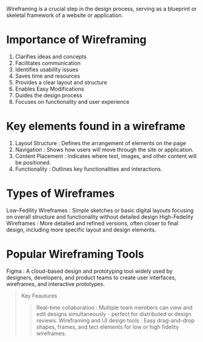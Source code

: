 Wireframing is a crucial step in the design process, serving as a blueprint or skeletal framework of a website or application.

# Importance of Wireframing
1. Clarifies ideas and concepts
2. Facilitates communication
3. Identifies usability issues
4. Saves time and resources
5. Provides a clear layout and structure
6. Enables Easy Modifications
7. Duides the design process
8. Focuses on functionality and user experience

# Key elements found in a wireframe
1. Layout Structure : Defines the arrangement of elements on the page
2. Navigation : Shows how users will move through the site or application.
3. Content Placement : Indicates where text, images, and other content will be positioned.
4. Functionality : Outlines key functionalities and interactions.

# Types of Wireframes
Low-Fedility Wireframes : Simple sketches or basic digital layouts focusing on overall structure and functionality without detailed design
High-Fedelity Wireframes : More detailed and refined versions, often closer to final design, including more specific layout and design elements.

# Popular Wireframing Tools
Figma : A cloud-based design and prototyping tool widely used by designers, developers, and product teams to create user interfaces, wireframes, and interactive prototypes. 
> Key Feautures
>> Real-time collaboration : Multiple team members can view and edit designs simultaneously - perfect for distributed or design reviews.
>> Wireframing and UI design tools : Easy drag-and-drop shapes, frames, and tect elements for low or high fidelity wireframes.
